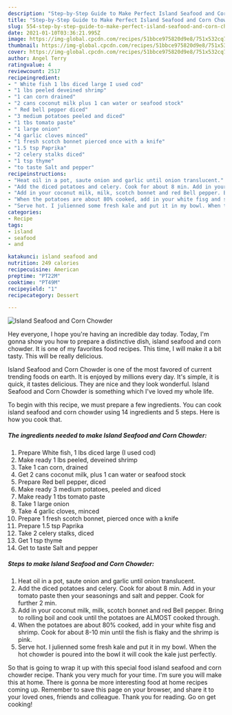 ```yaml
---
description: "Step-by-Step Guide to Make Perfect Island Seafood and Corn Chowder"
title: "Step-by-Step Guide to Make Perfect Island Seafood and Corn Chowder"
slug: 554-step-by-step-guide-to-make-perfect-island-seafood-and-corn-chowder
date: 2021-01-10T03:36:21.995Z
image: https://img-global.cpcdn.com/recipes/51bbce975820d9e8/751x532cq70/island-seafood-and-corn-chowder-recipe-main-photo.jpg
thumbnail: https://img-global.cpcdn.com/recipes/51bbce975820d9e8/751x532cq70/island-seafood-and-corn-chowder-recipe-main-photo.jpg
cover: https://img-global.cpcdn.com/recipes/51bbce975820d9e8/751x532cq70/island-seafood-and-corn-chowder-recipe-main-photo.jpg
author: Angel Terry
ratingvalue: 4
reviewcount: 2517
recipeingredient:
- " White fish 1 lbs diced large I used cod"
- "1 lbs peeled deveined shrimp"
- "1 can corn drained"
- "2 cans coconut milk plus 1 can water or seafood stock"
- " Red bell pepper diced"
- "3 medium potatoes peeled and diced"
- "1 tbs tomato paste"
- "1 large onion"
- "4 garlic cloves minced"
- "1 fresh scotch bonnet pierced once with a knife"
- "1.5 tsp Paprika"
- "2 celery stalks diced"
- "1 tsp thyme"
- "to taste Salt and pepper"
recipeinstructions:
- "Heat oil in a pot, saute onion and garlic until onion translucent."
- "Add the diced potatoes and celery. Cook for about 8 min. Add in your tomato paste then your seasonings and salt and pepper. Cook for further 2 min."
- "Add in your coconut milk, milk, scotch bonnet and red Bell pepper. Bring to rolling boil and cook until the potatoes are ALMOST cooked through."
- "When the potatoes are about 80% cooked, add in your white fisg and shrimp. Cook for about 8-10 min until the fish is flaky and the shrimp is pink."
- "Serve hot. I julienned some fresh kale and put it in my bowl. When the hot chowder is poured into the bowl it will cook the kale just perfectly."
categories:
- Recipe
tags:
- island
- seafood
- and

katakunci: island seafood and 
nutrition: 249 calories
recipecuisine: American
preptime: "PT22M"
cooktime: "PT49M"
recipeyield: "1"
recipecategory: Dessert

---
```



![Island Seafood and Corn Chowder](https://img-global.cpcdn.com/recipes/51bbce975820d9e8/751x532cq70/island-seafood-and-corn-chowder-recipe-main-photo.jpg)

Hey everyone, I hope you're having an incredible day today. Today, I'm gonna show you how to prepare a distinctive dish, island seafood and corn chowder. It is one of my favorites food recipes. This time, I will make it a bit tasty. This will be really delicious.



Island Seafood and Corn Chowder is one of the most favored of current trending foods on earth. It is enjoyed by millions every day. It's simple, it is quick, it tastes delicious. They are nice and they look wonderful. Island Seafood and Corn Chowder is something which I've loved my whole life.


To begin with this recipe, we must prepare a few ingredients. You can cook island seafood and corn chowder using 14 ingredients and 5 steps. Here is how you cook that.

<!--inarticleads1-->

##### The ingredients needed to make Island Seafood and Corn Chowder:

1. Prepare  White fish, 1 lbs diced large (I used cod)
1. Make ready 1 lbs peeled, deveined shrimp
1. Take 1 can corn, drained
1. Get 2 cans coconut milk, plus 1 can water or seafood stock
1. Prepare  Red bell pepper, diced
1. Make ready 3 medium potatoes, peeled and diced
1. Make ready 1 tbs tomato paste
1. Take 1 large onion
1. Take 4 garlic cloves, minced
1. Prepare 1 fresh scotch bonnet, pierced once with a knife
1. Prepare 1.5 tsp Paprika
1. Take 2 celery stalks, diced
1. Get 1 tsp thyme
1. Get to taste Salt and pepper




<!--inarticleads2-->

##### Steps to make Island Seafood and Corn Chowder:

1. Heat oil in a pot, saute onion and garlic until onion translucent.
1. Add the diced potatoes and celery. Cook for about 8 min. Add in your tomato paste then your seasonings and salt and pepper. Cook for further 2 min.
1. Add in your coconut milk, milk, scotch bonnet and red Bell pepper. Bring to rolling boil and cook until the potatoes are ALMOST cooked through.
1. When the potatoes are about 80% cooked, add in your white fisg and shrimp. Cook for about 8-10 min until the fish is flaky and the shrimp is pink.
1. Serve hot. I julienned some fresh kale and put it in my bowl. When the hot chowder is poured into the bowl it will cook the kale just perfectly.




So that is going to wrap it up with this special food island seafood and corn chowder recipe. Thank you very much for your time. I'm sure you will make this at home. There is gonna be more interesting food at home recipes coming up. Remember to save this page on your browser, and share it to your loved ones, friends and colleague. Thank you for reading. Go on get cooking!

